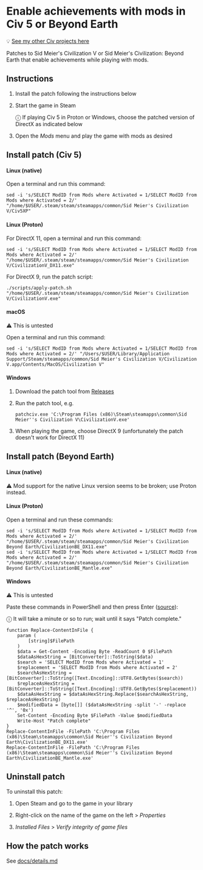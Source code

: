 # Enable achievements with mods in Civ 5 or Beyond Earth

💡 [See my other Civ projects here](https://github.com/search?q=user%3Abmaupin+topic%3Acivilization&type=Repositories)

Patches to Sid Meier's Civilization V or Sid Meier's Civilization: Beyond Earth that enable achievements while playing with mods.

## Instructions

1. Install the patch following the instructions below

1. Start the game in Steam

   ⓘ If playing Civ 5 in Proton or Windows, choose the patched version of DirectX as indicated below

1. Open the _Mods_ menu and play the game with mods as desired

## Install patch (Civ 5)

#### Linux (native)

Open a terminal and run this command:

```
sed -i 's/SELECT ModID from Mods where Activated = 1/SELECT ModID from Mods where Activated = 2/' "/home/$USER/.steam/steam/steamapps/common/Sid Meier's Civilization V/Civ5XP"
```

#### Linux (Proton)

For DirectX 11, open a terminal and run this command:

```
sed -i 's/SELECT ModID from Mods where Activated = 1/SELECT ModID from Mods where Activated = 2/' "/home/$USER/.steam/steam/steamapps/common/Sid Meier's Civilization V/CivilizationV_DX11.exe"
```

For DirectX 9, run the patch script:

```
./scripts/apply-patch.sh "/home/$USER/.steam/steam/steamapps/common/Sid Meier's Civilization V/CivilizationV.exe"
```

#### macOS

⚠️ This is untested

Open a terminal and run this command:

```
sed -i 's/SELECT ModID from Mods where Activated = 1/SELECT ModID from Mods where Activated = 2/' "/Users/$USER/Library/Application Support/Steam/steamapps/common/Sid Meier's Civilization V/Civilization V.app/Contents/MacOS/Civilization V"
```

#### Windows

1. Download the patch tool from [Releases](https://github.com/bmaupin/civ5-cheevos-with-mods/releases)

1. Run the patch tool, e.g.

   ```
   patchciv.exe 'C:\Program Files (x86)\Steam\steamapps\common\Sid Meier''s Civilization V\CivilizationV.exe'
   ```

1. When playing the game, choose DirectX 9 (unfortunately the patch doesn't work for DirectX 11)

## Install patch (Beyond Earth)

#### Linux (native)

⚠️ Mod support for the native Linux version seems to be broken; use Proton instead.

#### Linux (Proton)

Open a terminal and run these commands:

```
sed -i 's/SELECT ModID from Mods where Activated = 1/SELECT ModID from Mods where Activated = 2/' "/home/$USER/.steam/steam/steamapps/common/Sid Meier's Civilization Beyond Earth/CivilizationBE_DX11.exe"
sed -i 's/SELECT ModID from Mods where Activated = 1/SELECT ModID from Mods where Activated = 2/' "/home/$USER/.steam/steam/steamapps/common/Sid Meier's Civilization Beyond Earth/CivilizationBE_Mantle.exe"
```

#### Windows

⚠️ This is untested

Paste these commands in PowerShell and then press Enter ([source](https://stackoverflow.com/a/73791858/399105)):

ⓘ It will take a minute or so to run; wait until it says "Patch complete."

```
function Replace-ContentInFile {
    param (
        [string]$FilePath
    )
    $data = Get-Content -Encoding Byte -ReadCount 0 $FilePath
    $dataAsHexString = [BitConverter]::ToString($data)
    $search = 'SELECT ModID from Mods where Activated = 1'
    $replacement = 'SELECT ModID from Mods where Activated = 2'
    $searchAsHexString = [BitConverter]::ToString([Text.Encoding]::UTF8.GetBytes($search))
    $replaceAsHexString = [BitConverter]::ToString([Text.Encoding]::UTF8.GetBytes($replacement))
    $dataAsHexString = $dataAsHexString.Replace($searchAsHexString, $replaceAsHexString)
    $modifiedData = [byte[]] ($dataAsHexString -split '-' -replace '^', '0x')
    Set-Content -Encoding Byte $FilePath -Value $modifiedData
    Write-Host "Patch complete"
}
Replace-ContentInFile -FilePath 'C:\Program Files (x86)\Steam\steamapps\common\Sid Meier''s Civilization Beyond Earth\CivilizationBE_DX11.exe'
Replace-ContentInFile -FilePath 'C:\Program Files (x86)\Steam\steamapps\common\Sid Meier''s Civilization Beyond Earth\CivilizationBE_Mantle.exe'
```

## Uninstall patch

To uninstall this patch:

1. Open Steam and go to the game in your library

1. Right-click on the name of the game on the left > _Properties_

1. _Installed Files_ > _Verify integrity of game files_

## How the patch works

See [docs/details.md](docs/details.md)
